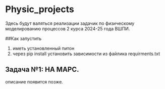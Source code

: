 # Physic_projects

Здесь будут валяться реализации задачик по физическому моделированию процессов 2 курса 2024-25 года ВШПИ.

##Как запустить

1. иметь установленный питон
2. через pip install установить зависимости из файлика requirments.txt

## Задача №1: НА МАРС.

описание появится позже.
